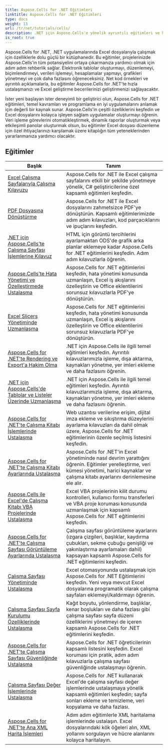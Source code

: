 ```yaml
---
title: Aspose.Cells for .NET Eğitimleri
linktitle: Aspose.Cells for .NET Eğitimleri
type: docs
weight: 13
url: /tr/net/tutorials/cells/
description: .NET için Aspose.Cells'e yönelik ayrıntılı eğitimleri ve kod parçacıklarını inceleyerek Excel elektronik tabloları oluşturma, düzenleme, dönüştürme, yazdırma ve yönetme konularını ele alın.
is_root: true
---
```


Aspose.Cells for .NET, .NET uygulamalarında Excel dosyalarıyla çalışmak için özelliklerle dolu güçlü bir kütüphanedir. Bu eğitimler, projelerinizde Aspose.Cells'in tüm potansiyelini ortaya çıkarmanıza yardımcı olmak için adım adım rehberlik sağlar. Elektronik tablolar oluşturmayı, düzenlemeyi, biçimlendirmeyi, verileri işlemeyi, hesaplamalar yapmayı, grafikleri yönetmeyi ve çok daha fazlasını öğreneceksiniz. Net kod örnekleri ve ayrıntılı açıklamalarla, bu eğitimler Aspose.Cells for .NET'te hızla ustalaşmanızı ve Excel geliştirme becerilerinizi geliştirmenizi sağlayacaktır.

İster yeni başlayan ister deneyimli bir geliştirici olun, Aspose.Cells for .NET eğitimleri, temel kavramları ve programlama en iyi uygulamalarını anlamak için değerli bir kaynak sunar. Aspose.Cells'in çeşitli özelliklerini keşfedin ve Excel dosyalarını kolayca işleyen sağlam uygulamalar oluşturmayı öğrenin. Veri işleme görevlerini otomatikleştirmek, dinamik raporlar oluşturmak veya etkileşimli panolar oluşturmak olsun, bu eğitimler Excel dosyası düzenleme için özel ihtiyaçlarınızı karşılamak üzere kitaplığın tüm yeteneklerinden yararlanmanıza yardımcı olacaktır.

## Eğitimler
| Başlık | Tanım |
| --- | --- |
| [Excel Çalışma Sayfalarıyla Çalışma Kılavuzu](./guide-to-working-with-excel-worksheets/) | Aspose.Cells for .NET ile Excel çalışma sayfalarını etkili bir şekilde yönetmeye yönelik, C# geliştiricilerine özel kapsamlı eğitimleri keşfedin. |
| [PDF Dosyasına Dönüştürme](./conversion-to-pdf-file/) | Aspose.Cells for .NET ile Excel dosyalarını zahmetsizce PDF'ye dönüştürün. Kapsamlı eğitimlerimizde adım adım kılavuzları, kod parçacıklarını ve ipuçlarını keşfedin. |
| [.NET için Aspose.Cells'te Çalışma Sayfası İşlemlerine Kılavuz](./guide-worksheet-operations/) | HTML için görüntü tercihlerini ayarlamaktan ODS'de grafik arka planlar eklemeye kadar Aspose.Cells for .NET eğitimlerini keşfedin. Adım adım kılavuzlarla öğrenin. |
| [Aspose.Cells'te Hata Yönetimi ve Özelleştirmede Ustalaşma](./mastering-error-handling-and-customization/) | Aspose.Cells for .NET eğitimlerini keşfedin, hata yönetimi konusunda uzmanlaşın, Excel iş akışlarını özelleştirin ve Office eklentilerini sorunsuz kılavuzlarla PDF'ye dönüştürün. |
| [Excel Slicers Yönetiminde Uzmanlaşma](./mastering-excel-slicers-management/) | Aspose.Cells for .NET eğitimlerini keşfedin, hata yönetimi konusunda uzmanlaşın, Excel iş akışlarını özelleştirin ve Office eklentilerini sorunsuz kılavuzlarla PDF'ye dönüştürün. |
| [Aspose.Cells for .NET'te Rendering ve Export'a Hakim Olma](./mastering-rendering-and-exporting/) | .NET için Aspose.Cells ile ilgili temel eğitimleri keşfedin. Ayrıntılı kılavuzlarımızla işleme, dışa aktarma, kaynakları yönetme, yer imleri ekleme ve daha fazlasını öğrenin. |
| [.NET için Aspose.Cells'de Tablolar ve Listeler Üzerinde Uzmanlaşma](./mastering-tables-and-lists/) | .NET için Aspose.Cells ile ilgili temel eğitimleri keşfedin. Ayrıntılı kılavuzlarımızla işleme, dışa aktarma, kaynakları yönetme, yer imleri ekleme ve daha fazlasını öğrenin. |
| [Aspose.Cells for .NET'te Çalışma Kitabı İşlemlerinde Ustalaşma](./mastering-workbook-operations/) | Web uzantısı verilerine erişim, dijital imza ekleme ve sıkıştırma düzeylerini ayarlama kılavuzları da dahil olmak üzere, Aspose.Cells for .NET eğitimlerinin özenle seçilmiş listesini keşfedin. |
| [Aspose.Cells for .NET'te Çalışma Kitabı Ayarlarında Ustalaşma](./mastering-workbook-settings/) | Aspose.Cells for .NET'in Excel yönetiminde nasıl devrim yarattığını öğrenin. Eğitimler yerelleştirme, veri kümesi yönetimi, harici kaynaklar ve çalışma kitabı ayarlarını derinlemesine ele alır. |
| [Aspose.Cells ile Excel'de Çalışma Kitabı VBA Projelerinde Ustalaşma](./mastering-workbook-vba-project/) | Excel VBA projelerinin kilit durumu kontrolleri, kullanıcı formu transferleri ve VBA proje koruması konusunda uzmanlaşmak için kapsamlı Aspose.Cells for .NET eğitimlerini keşfedin. |
| [Aspose.Cells for .NET'te Çalışma Sayfası Görüntüleme Ayarlarında Ustalaşma](./mastering-worksheet-display-settings/) | Çalışma sayfası görüntüleme ayarlarını (ızgara çizgileri, başlıklar, kaydırma çubukları, sekme çubuğu genişliği ve yakınlaştırma ayarlamaları dahil) kapsayan kapsamlı Aspose.Cells for .NET eğitimlerini keşfedin. |
| [Çalışma Sayfası Yönetiminde Ustalaşma](./mastering-worksheet-management/) | Excel otomasyonunda ustalaşmak için Aspose.Cells for .NET Eğitimlerini keşfedin. Yeni veya mevcut Excel dosyalarına programatik olarak çalışma sayfaları eklemeyi/kaldırmayı öğrenin. |
| [Çalışma Sayfası Sayfa Kurulumu Özelliklerinde Ustalaşma](./mastering-worksheet-page-setup-features/) | Kağıt boyutu, yönlendirme, başlıklar, kenar boşlukları ve daha fazlası gibi çalışma sayfası sayfa düzeni özelliklerini yönetmeyi de içeren kapsamlı Aspose.Cells for .NET eğitimlerini keşfedin. |
| [Aspose.Cells for .NET'te Çalışma Sayfası Güvenliğinde Ustalaşma](./mastering-worksheet-security/) | Aspose.Cells for .NET öğreticilerinin kapsamlı listesini keşfedin. Excel koruması için pratik, adım adım kılavuzlarla çalışma sayfası güvenliğinde ustalaşmayı öğrenin. |
| [Çalışma Sayfası Değer İşlemlerinde Ustalaşma](./mastering-worksheet-value-operations/) | Aspose.Cells for .NET kullanarak Excel'de çalışma sayfası değer işlemlerinde ustalaşmaya yönelik kapsamlı eğitimleri keşfedin; sayfa sonları ekleme ve temizleme, veri kopyalama ve daha fazlası. |
| [Aspose.Cells for .NET'te Ana XML Harita İşlemleri](./master-xml-map-operations/) | Adım adım eğitimlerle XML haritalama işlemlerinde ustalaşın. Excel dosyalarındaki kök öğeleri alın, XML yollarını sorgulayın ve hücre alanlarını kolayca haritalayın. |
